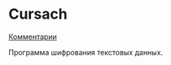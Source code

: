 Cursach
=======
<a href="https://github.com/VladKulibaba/Cursach/issues/1">Комментарии</a>


Программа шифрования текстовых данных.
